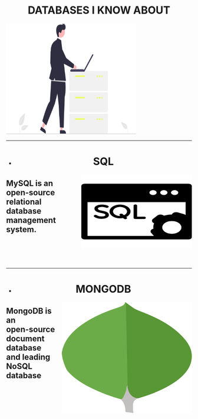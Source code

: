 <h1 align="center">DATABASES I KNOW ABOUT</h1>
<img src="images/db.svg" width="70%" height="300px">

***

- <h1 align="center">SQL</h1>

<img src="images/sql.svg" align="right" width="300px" height="200px" >

  ## MySQL is an<br> open-source <br>relational <br>database <br>management <br>system. <br><br><br><br>

***

- <h1 align="center">MONGODB</h1>

<img src="images/mongodb.svg" width="70%" align="right" height="300px">

## MongoDB is an <br>open-source <br>document database <br>and leading NoSQL database


